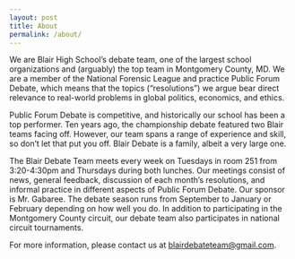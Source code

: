 ```yaml
---
layout: post
title: About
permalink: /about/
---
```

We are Blair High School’s debate team, one of the largest school organizations and (arguably) the top team in Montgomery County, MD. We are a member of the National Forensic League and practice Public Forum Debate, which means that the topics (“resolutions”) we argue bear direct relevance to real-world problems in global politics, economics, and ethics.

Public Forum Debate is competitive, and historically our school has been a top performer. Ten years ago, the championship debate featured two Blair teams facing off. However, our team spans a range of experience and skill, so don’t let that put you off. Blair Debate is a family, albeit a very large one.

The Blair Debate Team meets every week on Tuesdays in room 251 from 3:20-4:30pm and Thursdays during both lunches. Our meetings consist of news, general feedback, discussion of each month’s resolutions, and informal practice in different aspects of Public Forum Debate. Our sponsor is Mr. Gabaree. The debate season runs from September to January or February depending on how well you do. In addition to participating in the Montgomery County circuit, our debate team also participates in national circuit tournaments.

For more information, please contact us at <blairdebateteam@gmail.com>.
